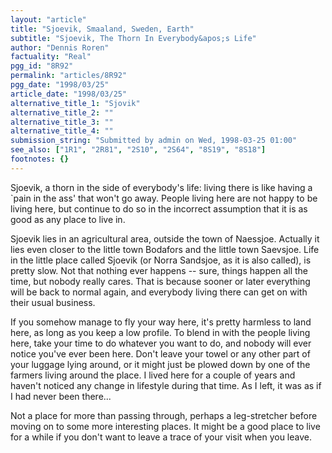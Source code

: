 ```yaml
---
layout: "article"
title: "Sjoevik, Smaaland, Sweden, Earth"
subtitle: "Sjoevik, The Thorn In Everybody&apos;s Life"
author: "Dennis Roren"
factuality: "Real"
pgg_id: "8R92"
permalink: "articles/8R92"
pgg_date: "1998/03/25"
article_date: "1998/03/25"
alternative_title_1: "Sjovik"
alternative_title_2: ""
alternative_title_3: ""
alternative_title_4: ""
submission_string: "Submitted by admin on Wed, 1998-03-25 01:00"
see_also: ["1R1", "2R81", "2S10", "2S64", "8S19", "8S18"]
footnotes: {}
---
```

<div>
<p>Sjoevik, a thorn in the side of everybody's life: living there is like having a `pain in the ass' that won't go away. People living here are not happy to be living here, but continue to do so in the incorrect assumption that it is as good as any place to live in.</p>
<p>Sjoevik lies in an agricultural area, outside the town of Naessjoe. Actually it lies even closer to the little town Bodafors and the little town Saevsjoe. Life in the little place called Sjoevik (or Norra Sandsjoe, as it is also called), is pretty slow. Not that nothing ever happens -- sure, things happen all the time, but nobody really cares. That is because sooner or later everything will be back to normal again, and everybody living there can get on with their usual business.</p>
<p>If you somehow manage to fly your way here, it's pretty harmless to land here, as long as you keep a low profile. To blend in with the people living here, take your time to do whatever you want to do, and nobody will ever notice you've ever been here. Don't leave your towel or any other part of your luggage lying around, or it might just be plowed down by one of the farmers living around the place. I lived here for a couple of years and haven't noticed any change in lifestyle during that time. As I left, it was as if I had never been there...</p>
<p>Not a place for more than passing through, perhaps a leg-stretcher before moving on to some more interesting places. It might be a good place to live for a while if you don't want to leave a trace of your visit when you leave.</p>
</div>
